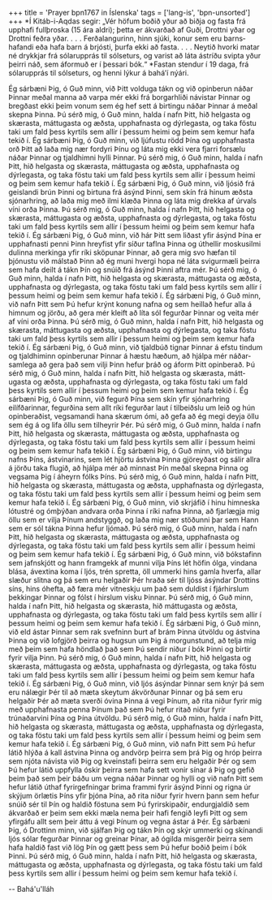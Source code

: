 +++
title = 'Prayer bpn1767 in Íslenska'
tags = ['lang-is', 'bpn-unsorted']
+++
*Í Kitáb-i-Aqdas segir: „Vér höfum boðið yður að biðja og fasta frá upphafi fullþroska (15 ára aldri); þetta er ákvarðað af Guði, Drottni yðar og Drottni feðra yðar. . . . Ferðalangurinn, hinn sjúki, konur sem eru barns­hafandi eða hafa barn á brjósti, þurfa ekki að fasta. . . . Neytið hvorki matar né drykkjar frá sólarupprás til sól­seturs, og varist að láta ástríðu svipta yður þeirri náð, sem áformuð er í þessari bók.“
*Fastan stendur í 19 daga, frá sólarupprás til sól­seturs, og henni lýkur á bahá’í nýári.

Ég sárbæni Þig, ó Guð minn, við Þitt volduga tákn og við opinberun náðar Þinnar meðal manna að varpa mér ekki frá borgarhliði návistar Þinnar og bregðast ekki þeim vonum sem ég hef sett á birtingu náðar Þinnar á meðal skepna Þinna. Þú sérð mig, ó Guð minn, halda í nafn Þitt, hið helgasta og skærasta, máttugasta og æðsta, upp­hafnasta og dýrlegasta, og taka föstu taki um fald þess kyrtils sem allir í þessum heimi og þeim sem kemur hafa tekið í.
Ég sárbæni Þig, ó Guð minn, við ljúfustu rödd Þína og upphafnasta orð Þitt að laða mig nær fordyri Þínu og láta mig ekki vera fjarri forsælu náðar Þinnar og tjaldhimni hylli Þinnar. Þú sérð mig, ó Guð minn, halda í nafn Þitt, hið helgasta og skærasta, máttugasta og æðsta, upphafnasta og dýrlegasta, og taka föstu taki um fald þess kyrtils sem allir í þessum heimi og þeim sem kemur hafa tekið í.
Ég sárbæni Þig, ó Guð minn, við ljósið frá geisl­andi brún Þinni og birtuna frá ásýnd Þinni, sem skín frá hinum æðsta sjónarhring, að laða mig með ilmi klæða Þinna og láta mig drekka af úrvals víni orða Þinna. Þú sérð mig, ó Guð minn, halda í nafn Þitt, hið helgasta og skærasta, máttugasta og æðsta, upphafnasta og dýrlegasta, og taka föstu taki um fald þess kyrtils sem allir í þessum heimi og þeim sem kemur hafa tekið í.
Ég sárbæni Þig, ó Guð minn, við hár Þitt sem liðast yfir ásýnd Þína er upphafnasti penni Þinn hreyfist yfir síður taflna Þinna og úthellir moskus­ilmi dulinna merkinga yfir ríki sköpunar Þinnar, að gera mig svo hæfan til þjónustu við málstað Þinn að ég muni hvergi hopa né láta svigurmæli þeirra sem hafa deilt á tákn Þín og snúið frá ásýnd Þinni aftra mér. Þú sérð mig, ó Guð minn, halda í nafn Þitt, hið helgasta og skærasta, máttugasta og æðsta, upphafnasta og dýrlegasta, og taka föstu taki um fald þess kyrtils sem allir í þessum heimi og þeim sem kemur hafa tekið í.
Ég sárbæni Þig, ó Guð minn, við nafn Þitt sem Þú hefur krýnt konung nafna og sem heillað hefur alla á himnum og jörðu, að gera mér kleift að líta sól fegurðar Þinnar og veita mér af víni orða Þinna. Þú sérð mig, ó Guð minn, halda í nafn Þitt, hið helgasta og skærasta, máttugasta og æðsta, upp­hafnasta og dýrlegasta, og taka föstu taki um fald þess kyrtils sem allir í þessum heimi og þeim sem kemur hafa tekið í.
Ég sárbæni Þig, ó Guð minn, við tjaldbúð tignar Þinnar á efstu tindum og tjaldhiminn opinberunar Þinnar á hæstu hæðum, að hjálpa mér náðar­samlega að gera það sem vilji Þinn hefur þráð og áform Þitt opinberað. Þú sérð mig, ó Guð minn, halda í nafn Þitt, hið helgasta og skærasta, mátt­ugasta og æðsta, upphafnasta og dýrlegasta, og taka föstu taki um fald þess kyrtils sem allir í þessum heimi og þeim sem kemur hafa tekið í.
Ég sárbæni Þig, ó Guð minn, við fegurð Þína sem skín yfir sjónarhring eilífðarinnar, fegurðina sem allt ríki fegurðar laut í tilbeiðslu um leið og hún opinberaðist, vegsamandi hana skærum ómi, að gefa að ég megi deyja öllu sem ég á og lifa öllu sem til­heyrir Þér. Þú sérð mig, ó Guð minn, halda í nafn Þitt, hið helgasta og skærasta, máttugasta og æðsta, upphafnasta og dýrlegasta, og taka föstu taki um fald þess kyrtils sem allir í þessum heimi og þeim sem kemur hafa tekið í.
Ég sárbæni Þig, ó Guð minn, við birtingu nafns Þíns, ástvinarins, sem lét hjörtu ástvina Þinna gjör­eyðast og sálir allra á jörðu taka flugið, að hjálpa mér að minnast Þín meðal skepna Þinna og vegsama Þig í áheyrn fólks Þíns. Þú sérð mig, ó Guð minn, halda í nafn Þitt, hið helgasta og skærasta, máttugasta og æðsta, upphafnasta og dýrlegasta, og taka föstu taki um fald þess kyrtils sem allir í þessum heimi og þeim sem kemur hafa tekið í.
Ég sárbæni Þig, ó Guð minn, við skrjáfið í hinu himneska lótustré og ómþýðan andvara orða Þinna í ríki nafna Þinna, að fjarlægja mig öllu sem er vilja Þínum andstyggð, og laða mig nær stöðunni þar sem Hann sem er sól tákna Þinna hefur ljómað. Þú sérð mig, ó Guð minn, halda í nafn Þitt, hið helgasta og skærasta, máttugasta og æðsta, upp­hafnasta og dýrlegasta, og taka föstu taki um fald þess kyrtils sem allir í þessum heimi og þeim sem kemur hafa tekið í.
Ég sárbæni Þig, ó Guð minn, við bókstafinn sem jafnskjótt og hann framgekk af munni vilja Þíns lét höfin ólga, vindana blása, ávextina koma í ljós, trén spretta, öll ummerki hins gamla hverfa, allar slæður slitna og þá sem eru helgaðir Þér hraða sér til ljóss ásýndar Drottins síns, hins óhefta, að færa mér vitneskju um það sem duldist í fjárhirslum þekk­ingar Þinnar og fólst í hirslum visku Þinnar. Þú sérð mig, ó Guð minn, halda í nafn Þitt, hið helgasta og skærasta, hið máttugasta og æðsta, upphafnasta og dýrlegasta, og taka föstu taki um fald þess kyrtils sem allir í þessum heimi og þeim sem kemur hafa tekið í.
Ég sárbæni Þig, ó Guð minn, við eld ástar Þinnar sem rak svefninn burt af brám Þinna útvöldu og ástvina Þinna og við lofgjörð þeirra og hugsun um Þig á morgunstund, að telja mig með þeim sem hafa höndlað það sem Þú sendir niður í bók Þinni og birtir fyrir vilja Þinn. Þú sérð mig, ó Guð minn, halda í nafn Þitt, hið helgasta og skærasta, mátt­ugasta og æðsta, upphafnasta og dýrlegasta, og taka föstu taki um fald þess kyrtils sem allir í þessum heimi og þeim sem kemur hafa tekið í.
Ég sárbæni Þig, ó Guð minn, við ljós ásýndar Þinnar sem knýr þá sem eru nálægir Þér til að mæta skeytum ákvörðunar Þinnar og þá sem eru helgaðir Þér að mæta sverði óvina Þinna á vegi Þínum, að rita niður fyrir mig með upphafnasta penna Þínum það sem Þú hefur ritað niður fyrir trúnaðarvini Þína og Þína útvöldu. Þú sérð mig, ó Guð minn, halda í nafn Þitt, hið helgasta og skærasta, máttugasta og æðsta, upphafnasta og dýrlegasta, og taka föstu taki um fald þess kyrtils sem allir í þessum heimi og þeim sem kemur hafa tekið í.
Ég sárbæni Þig, ó Guð minn, við nafn Þitt sem Þú hefur látið hlýða á kall ástvina Þinna og andvörp þeirra sem þrá Þig og hróp þeirra sem njóta návista við Þig og kveinstafi þeirra sem eru helgaðir Þér og sem Þú hefur látið uppfylla óskir þeirra sem hafa sett vonir sínar á Þig og gefið þeim það sem þeir báðu um vegna náðar Þinnar og hylli og við nafn Þitt sem hefur látið úthaf fyrirgefningar brima frammi fyrir ásýnd Þinni og rigna úr skýjum örlætis Þíns yfir þjóna Þína, að rita niður fyrir hvern þann sem hefur snúið sér til Þín og haldið föstuna sem Þú fyrirskipaðir, endurgjaldið sem ákvarðað er þeim sem ekki mæla nema þeir hafi fengið leyfi Þitt og sem yfirgáfu allt sem þeir áttu á vegi Þínum og vegna ástar á Þér.
Ég sárbæni Þig, ó Drottinn minn, við sjálfan Þig og tákn Þín og skýr ummerki og skínandi ljós sólar fegurðar Þinnar og greinar Þínar, að ógilda mis­gerðir þeirra sem hafa haldið fast við lög Þín og gætt þess sem Þú hefur boðið þeim í bók Þinni. Þú sérð mig, ó Guð minn, halda í nafn Þitt, hið helgasta og skærasta, máttugasta og æðsta, upp­hafnasta og dýrlegasta, og taka föstu taki um fald þess kyrtils sem allir í þessum heimi og þeim sem kemur hafa tekið í.

-- Bahá'u'lláh
